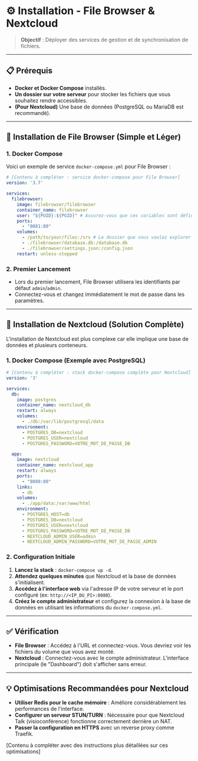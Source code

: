 # ⚙️ Installation - File Browser & Nextcloud

> **Objectif** : Déployer des services de gestion et de synchronisation de fichiers.

---

## 📋 Prérequis

- **Docker et Docker Compose** installés.
- **Un dossier sur votre serveur** pour stocker les fichiers que vous souhaitez rendre accessibles.
- **(Pour Nextcloud)** Une base de données (PostgreSQL ou MariaDB est recommandé).

---

## 🚀 Installation de File Browser (Simple et Léger)

### 1. Docker Compose

Voici un exemple de service `docker-compose.yml` pour File Browser :

```yaml
# [Contenu à compléter : service docker-compose pour File Browser]
version: '3.7'

services:
  filebrowser:
    image: filebrowser/filebrowser
    container_name: filebrowser
    user: "${PUID}:${PGID}" # Assurez-vous que ces variables sont définies dans votre .env
    ports:
      - "8081:80"
    volumes:
      - /path/to/your/files:/srv # Le dossier que vous voulez explorer
      - ./filebrowser/database.db:/database.db
      - ./filebrowser/settings.json:/config.json
    restart: unless-stopped
```

### 2. Premier Lancement

- Lors du premier lancement, File Browser utilisera les identifiants par défaut `admin`/`admin`.
- Connectez-vous et changez immédiatement le mot de passe dans les paramètres.

---

## 🚀 Installation de Nextcloud (Solution Complète)

L'installation de Nextcloud est plus complexe car elle implique une base de données et plusieurs conteneurs.

### 1. Docker Compose (Exemple avec PostgreSQL)

```yaml
# [Contenu à compléter : stack docker-compose complète pour Nextcloud]
version: '3'

services:
  db:
    image: postgres
    container_name: nextcloud_db
    restart: always
    volumes:
      - ./db:/var/lib/postgresql/data
    environment:
      - POSTGRES_DB=nextcloud
      - POSTGRES_USER=nextcloud
      - POSTGRES_PASSWORD=VOTRE_MOT_DE_PASSE_DB

  app:
    image: nextcloud
    container_name: nextcloud_app
    restart: always
    ports:
      - "8080:80"
    links:
      - db
    volumes:
      - ./app/data:/var/www/html
    environment:
      - POSTGRES_HOST=db
      - POSTGRES_DB=nextcloud
      - POSTGRES_USER=nextcloud
      - POSTGRES_PASSWORD=VOTRE_MOT_DE_PASSE_DB
      - NEXTCLOUD_ADMIN_USER=admin
      - NEXTCLOUD_ADMIN_PASSWORD=VOTRE_MOT_DE_PASSE_ADMIN
```

### 2. Configuration Initiale

1. **Lancez la stack** : `docker-compose up -d`.
2. **Attendez quelques minutes** que Nextcloud et la base de données s'initialisent.
3. **Accédez à l'interface web** via l'adresse IP de votre serveur et le port configuré (ex: `http://<IP_DU_PI>:8080`).
4. **Créez le compte administrateur** et configurez la connexion à la base de données en utilisant les informations du `docker-compose.yml`.

---

## ✅ Vérification

- **File Browser** : Accédez à l'URL et connectez-vous. Vous devriez voir les fichiers du volume que vous avez monté.
- **Nextcloud** : Connectez-vous avec le compte administrateur. L'interface principale (le "Dashboard") doit s'afficher sans erreur.

---

## 💡 Optimisations Recommandées pour Nextcloud

- **Utiliser Redis pour le cache mémoire** : Améliore considérablement les performances de l'interface.
- **Configurer un serveur STUN/TURN** : Nécessaire pour que Nextcloud Talk (visioconférence) fonctionne correctement derrière un NAT.
- **Passer la configuration en HTTPS** avec un reverse proxy comme Traefik.

[Contenu à compléter avec des instructions plus détaillées sur ces optimisations]

